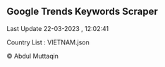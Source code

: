 

## Google Trends Keywords Scraper 
 
Last Update 22-03-2023 , 12:02:41

Country List :
VIETNAM.json



© Abdul Muttaqin 
